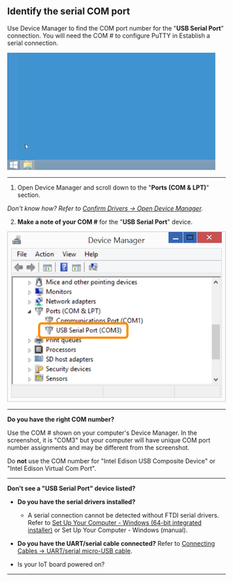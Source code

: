 ## Identify the serial COM port

Use Device Manager to find the COM port number for the "**USB Serial Port**" connection. You will need the COM # to configure PuTTY in Establish a serial connection.

![Animated gif: identifying the serial COM port](images/identify_com_port-animated.gif)

---

1. Open Device Manager and scroll down to the "**Ports (COM & LPT)**" section.

  _Don't know how? Refer to [Confirm Drivers → Open Device Manager](../set_up_your_computer-windows/confirm_drivers.md#open-windows-device-manager)._

2. **Make a note of your COM #** for the "**USB Serial Port**" device. 

  ![USB Serial Port entry in Device Manager](images/device_manager-usb_serial_highlighted.png)

---

**Do you have the right COM number?**

Use the COM # shown on your computer's Device Manager. In the screenshot, it is "COM3" but your computer will have unique COM port number assignments and may be different from the screenshot.

Do **not** use the COM number for "Intel Edison USB Composite Device" or "Intel Edison Virtual Com Port".

---

**Don't see a "USB Serial Port" device listed?**

* **Do you have the serial drivers installed?**
  * A serial connection cannot be detected without FTDI serial drivers. Refer to [Set Up Your Computer - Windows (64-bit integrated installer)](../set_up_your_computer-windows/64bit_integrated_installer.md) or Set Up Your Computer - Windows (manual).

* **Do you have the UART/serial cable connected?** Refer to [Connecting Cables → UART/serial micro-USB cable](../assembly-arduino_expansion_board/connecting_cables.md#uartserial-micro-usb-cable).

* Is your IoT board powered on?

---
